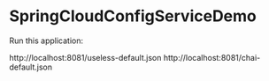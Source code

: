 # SpringCloudConfigServiceDemo

Run this application:

http://localhost:8081/useless-default.json
http://localhost:8081/chai-default.json
